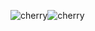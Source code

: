 ![cherry](https://github.com/user-attachments/assets/3bc6a4d1-0a9a-4560-8c65-211830aa771b)![cherry](https://github.com/user-attachments/assets/5cfb5bc0-cd7b-4cb3-9563-baf534cd2904)

